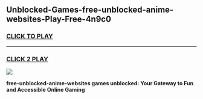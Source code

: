 
## Unblocked-Games-free-unblocked-anime-websites-Play-Free-4n9c0
<h3>
<a href="https://premium76.site?title=free-unblocked-anime-websites&ref=20M">CLICK TO PLAY</a></h3>
<hr>

<h3>
<a href="https://premium76.site?title=free-unblocked-anime-websites&ref=20M">CLICK 2 PLAY</a>
  
</h3>

<a href="https://premium76.site?title=free-unblocked-anime-websites&ref=19M"><img src="https://clearcache.store/games.png"></a>


**free-unblocked-anime-websites games unblocked: Your Gateway to Fun and Accessible Online Gaming**

